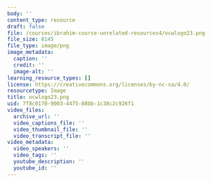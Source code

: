```yaml
---
body: ''
content_type: resource
draft: false
file: /courses/ibrahim-course-unrelated-resources4/ocwlogo23.png
file_size: 8145
file_type: image/png
image_metadata:
  caption: ''
  credit: ''
  image-alt: ''
learning_resource_types: []
license: https://creativecommons.org/licenses/by-nc-sa/4.0/
resourcetype: Image
title: ocwlogo23.png
uid: 7f8c0170-9003-4475-88bb-1c38c2c926f1
video_files:
  archive_url: ''
  video_captions_file: ''
  video_thumbnail_file: ''
  video_transcript_file: ''
video_metadata:
  video_speakers: ''
  video_tags: ''
  youtube_description: ''
  youtube_id: ''
---
```

